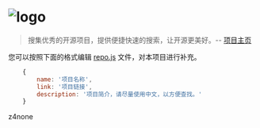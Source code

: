 ![logo](/assets/img/logo.png "nice-repo")
=========

> 搜集优秀的开源项目，提供便捷快速的搜索，让开源更美好。-- [项目主页](http://5-say.github.io/nice-repo)

您可以按照下面的格式编辑 [repo.js](/assets/js/repo.js) 文件，对本项目进行补充。

```javascript
    {
        name: '项目名称',
        link: '项目链接',
        description: '项目简介，请尽量使用中文，以方便查找。'
    }
```

z4none
